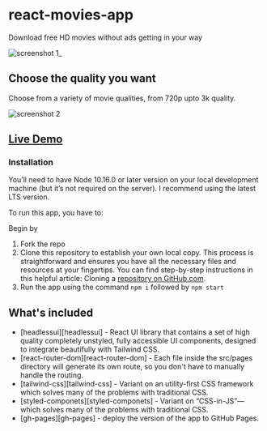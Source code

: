 # react-movies-app

Download free HD movies without ads getting in your way

![screenshot 1_](https://github.com/JohnMwendwa/react-movies-app/assets/72663882/f40719d8-f893-4762-9165-c81d0552e50d)

## Choose the quality you want

Choose from a variety of movie qualities, from 720p upto 3k quality.

![screenshot 2](https://github.com/JohnMwendwa/react-movies-app/assets/72663882/54f64b4a-823b-414c-816f-fec7195495de)

## [Live Demo](https://react-movies-lac.vercel.app/)

### Installation

You’ll need to have Node 10.16.0 or later version on your local development machine (but it’s not required on the server). I recommend using the latest LTS version.

To run this app, you have to:

Begin by 
1. Fork the repo
2. Clone this repository to establish your own local copy. This process is straightforward and ensures you have all the necessary files and resources at your fingertips. You can find step-by-step instructions in this helpful article: Cloning a [repository on GitHub.com](https://docs.github.com/en/repositories/creating-and-managing-repositories/cloning-a-repository#cloning-a-repository).
3. Run the app using the command `npm i` followed by `npm start`

## What's included

- [headlessui][headlessui] - React UI library that contains a set of high quality completely unstyled, fully accessible UI components, designed to integrate beautifully with Tailwind CSS.
- [react-router-dom][react-router-dom] - Each file inside the src/pages directory will generate its own route, so you don't have to manually handle the routing.
- [tailwind-css][tailwind-css] - Variant on an utility-first CSS framework which solves many of the problems with traditional CSS.
- [styled-componets][styled-componets] - Variant on “CSS-in-JS”—which solves many of the problems with traditional CSS.
- [gh-pages][gh-pages] - deploy the version of the app to GitHub Pages.
